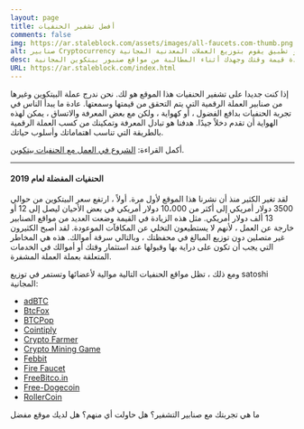 ```yaml
---
layout: page
title: أفضل تشفير الحنفيات
comments: false
img: https://ar.staleblock.com/assets/images/all-faucets.com-thumb.png
alt: صنابير Cryptocurrency هي أنظمة مكافأة في شكل موقع ويب أو تطبيق يقوم بتوزيع العملات المعدنية المجانية.
desc: إذا كنت جديدا على تشفير الحنفيات هذا الموقع هو لك. تعرّف على كيفية زيادة قيمة وقتك وجهدك أثناء المطالبة من مواقع صنبور بيتكوين المجانية.
URL: https://ar.staleblock.com/index.html
---
```

<link rel="stylesheet" href="https://cdnjs.cloudflare.com/ajax/libs/normalize/5.0.0/normalize.min.css">

إذا كنت جديدا على تشفير الحنفيات هذا الموقع هو لك. نحن ندرج عملة البيتكوين وغيرها من صنابير العملة الرقمية التي يتم التحقق من قيمتها وسمعتها. عادة ما يبدأ الناس في تجربة الحنفيات بدافع الفضول ، أو كهواية ، ولكن مع بعض المعرفة والاتساق ، يمكن لهذه الهواية أن تقدم دخلاً جيدًا. هدفنا هو تبادل المعرفة وتمكينك من كسب العملة الرقمية بالطريقة التي تناسب اهتماماتك وأسلوب حياتك.

أكمل القراءة: <a href="https://ar.staleblock.com/daily/2019/12/12/index.html">الشروع في العمل مع الحنفيات بيتكوين</a>.

---
#### الحنفيات المفضلة لعام 2019

لقد تغير الكثير منذ أن نشرنا هذا الموقع لأول مرة. أولاً ، ارتفع سعر البيتكوين من حوالي 3500 دولار أمريكي إلى أكثر من 10،000 دولار أمريكي في بعض الأحيان ليصل إلى 12 أو 13 ألف دولار أمريكي. مثل هذه الزيادة في القيمة وضعت العديد من مواقع الصنابير خارجة عن العمل ، لأنهم لا يستطيعون التخلي عن المكافآت الموعودة. لقد أصبح الكثيرون غير متصلين دون توزيع المبالغ في محفظتك ، وبالتالي سرقة أموالك. هذه هي المخاطر التي يجب أن تكون على دراية بها وقبولها عند استثمار وقتك أو أموالك في الخدمات المتعلقة بعملة العملة المشفرة.

ومع ذلك ، تظل مواقع الحنفيات التالية موالية لأعضائها وتستمر في توزيع satoshi المجانية:

- <a href="http://bit.ly/www-adbtc" target="_blank">adBTC</a>
- <a href="http://bit.ly/www-btcfox" target="_blank">BtcFox</a>
- <a href="http://bit.ly/www-btcpop" target="_blank">BTCPop</a>
- <a href="http://bit.ly/www-cointiply" target="_blank">Cointiply</a>
- <a href="http://bit.ly/www-cryptofarmer" target="_blank">Crypto Farmer</a>
- <a href="http://bit.ly/www-cryptomininggame" target="_blank">Crypto Mining Game</a>
- <a href="http://bit.ly/www-febbit" target="_blank">Febbit</a>
- <a href="http://bit.ly/www-firefaucet" target="_blank">Fire Faucet</a>
- <a href="http://bit.ly/www-freebitcoin" target="_blank">FreeBitco.in</a>
- <a href="http://bit.ly/www-free-dogecoin" target="_blank">Free-Dogecoin</a>
- <a href="http://bit.ly/www-rollercoin" target="_blank">RollerCoin</a>

ما هي تجربتك مع صنابير التشفير؟ هل حاولت أي منهم؟ هل لديك موقع مفضل

<div id="commento"></div>
<script src="https://cdn.commento.io/js/commento.js"></script>
